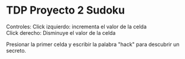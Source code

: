# TDP Proyecto 2 Sudoku

Controles:
Click izquierdo: incrementa el valor de la celda
<br>
Click derecho: Disminuye el valor de la celda

Presionar la primer celda y escribir la palabra "hack" para descubrir un secreto.
